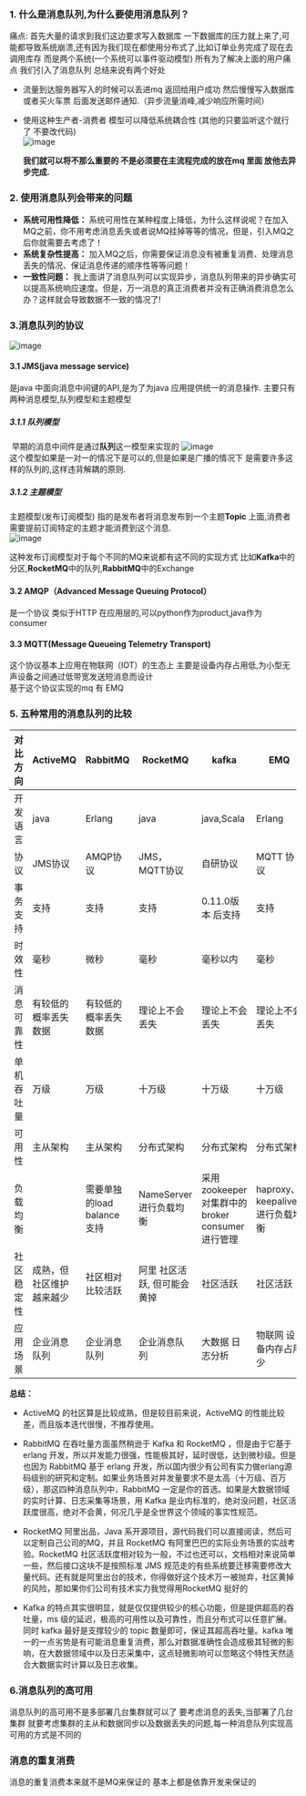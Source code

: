 ### 1. 什么是消息队列,为什么要使用消息队列？
  痛点: 首先大量的请求到我们这边要求写入数据库 一下数据库的压力就上来了,可能都导致系统崩溃,还有因为我们现在都使用分布式了,比如订单业务完成了现在去调用库存 而是两个系统(一个系统可以事件驱动模型)
  所有为了解决上面的用户痛点 我们引入了消息队列 总结来说有两个好处
  * 流量到达服务器写入的时候可以丢进mq 返回给用户成功 然后慢慢写入数据库 或者买火车票 后面发送邮件通知.（异步流量消峰,减少响应所需时间）
  * 使用这种生产者-消费者 模型可以降低系统耦合性 (其他的只要监听这个就行了 不要改代码)  
    ![image](image/消息队列优点之流量消峰.png)
    
    **我们就可以将不那么重要的 不是必须要在主流程完成的放在mq 里面 放他去异步完成.**

### 2. 使用消息队列会带来的问题

- **系统可用性降低：** 系统可用性在某种程度上降低，为什么这样说呢？在加入MQ之前，你不用考虑消息丢失或者说MQ挂掉等等的情况，但是，引入MQ之后你就需要去考虑了！
- **系统复杂性提高：** 加入MQ之后，你需要保证消息没有被重复消费、处理消息丢失的情况、保证消息传递的顺序性等等问题！
- **一致性问题：** 我上面讲了消息队列可以实现异步，消息队列带来的异步确实可以提高系统响应速度。但是，万一消息的真正消费者并没有正确消费消息怎么办？这样就会导致数据不一致的情况了!

### 3.消息队列的协议
   ![image](image/JMS和AMQP区别.png)
#### 3.1 JMS(java message service)
   是java 中面向消息中间键的API,是为了为java 应用提供统一的消息操作. 主要只有两种消息模型,队列模型和主题模型
  ##### 3.1.1 队列模型
  ​    早期的消息中间件是通过**队列**这一模型来实现的
  ![image](image/消息中间件之队列模型.png)  
      这个模型如果是一对一的情况下是可以的,但是如果是广播的情况下 是需要许多这样的队列的,这样违背解耦的原则.
  ##### 3.1.2 主题模型
   主题模型(发布订阅模型) 指的是发布者将消息发布到一个主题**Topic** 上面,消费者需要提前订阅特定的主题才能消费到这个消息.  
    ![image](image/消息队列之主题模型.png)   
    
   这种发布订阅模型对于每个不同的MQ来说都有这不同的实现方式 比如**Kafka**中的分区,**RocketMQ**中的队列,**RabbitMQ**中的Exchange 

#### 3.2 AMQP（Advanced Message Queuing Protocol）
   是一个协议 类似于HTTP 在应用层的,可以python作为product,java作为consumer 

#### 3.3 MQTT(Message Queueing Telemetry Transport) 
   这个协议基本上应用在物联网（IOT）的生态上 主要是设备内存占用低,为小型无声设备之间通过低带宽发送短消息而设计  
   基于这个协议实现的mq 有 EMQ

### 5. 五种常用的消息队列的比较

| 对比方向 |   ActiveMQ          | RabbitMQ         | RocketMQ          |       kafka         |   EMQ         |
| -------- | ----------------    | ---------------- | ---------------- | ----------------    | ---------------- |
| 开发语言 | java               |  Erlang           |   java            |      java,Scala         |    Erlang    |
| 协议    |  JMS协议            |  AMQP协议          | JMS，MQTT协议     |   自研协议              |    MQTT 协议    |
| 事务支持 |  支持               |  支持               | 支持               |    0.11.0版本 后支持 |    支持    |
| 时效性   |   毫秒              | 微秒               | 毫秒              |       毫秒以内          | 毫秒            |
| 消息可靠性 | 有较低的概率丢失数据 | 有较低的概率丢失数据 | 理论上不会丢失  |   理论上不会丢失         |      理论上不会丢失       |
| 单机吞吐量 |  万级              | 万级              | 十万级             |     十万级            |  十万级        |
| 可用性   |  主从架构           | 主从架构           | 分布式架构          |    分布式架构         |    分布式架构          |
| 负载均衡  |                   |  需要单独的load balance 支持|  NameServer 进行负载均衡  |  采用zookeeper 对集群中的broker consumer 进行管理   |  haproxy、keepalived 进行负载均衡 |
| 社区稳定性 | 成熟，但社区维护越来越少   |  社区相对比较活跃  | 阿里 社区活跃, 但可能会黄掉| 社区活跃    |   社区活跃           |
| 应用场景  |  企业消息队列          |   企业消息队列       | 企业消息队列    |  大数据 日志分析        |  物联网 设备内存占用少  |


**总结：**

- ActiveMQ 的社区算是比较成熟，但是较目前来说，ActiveMQ 的性能比较差，而且版本迭代很慢，不推荐使用。

- RabbitMQ 在吞吐量方面虽然稍逊于 Kafka 和 RocketMQ ，但是由于它基于 erlang 开发，所以并发能力很强，性能极其好，延时很低，达到微秒级。但是也因为 RabbitMQ 基于 erlang 开发，所以国内很少有公司有实力做erlang源码级别的研究和定制。如果业务场景对并发量要求不是太高（十万级、百万级），那这四种消息队列中，RabbitMQ 一定是你的首选。如果是大数据领域的实时计算、日志采集等场景，用 Kafka 是业内标准的，绝对没问题，社区活跃度很高，绝对不会黄，何况几乎是全世界这个领域的事实性规范。

- RocketMQ 阿里出品，Java 系开源项目，源代码我们可以直接阅读，然后可以定制自己公司的MQ，并且 RocketMQ 有阿里巴巴的实际业务场景的实战考验。RocketMQ 社区活跃度相对较为一般，不过也还可以，文档相对来说简单一些，然后接口这块不是按照标准 JMS 规范走的有些系统要迁移需要修改大量代码。还有就是阿里出台的技术，你得做好这个技术万一被抛弃，社区黄掉的风险，那如果你们公司有技术实力我觉得用RocketMQ 挺好的

- Kafka 的特点其实很明显，就是仅仅提供较少的核心功能，但是提供超高的吞吐量，ms 级的延迟，极高的可用性以及可靠性，而且分布式可以任意扩展。同时 kafka 最好是支撑较少的 topic 数量即可，保证其超高吞吐量。kafka 唯一的一点劣势是有可能消息重复消费，那么对数据准确性会造成极其轻微的影响，在大数据领域中以及日志采集中，这点轻微影响可以忽略这个特性天然适合大数据实时计算以及日志收集。

 ### 6.消息队列的高可用
   消息队列的高可用不是多部署几台集群就可以了 要考虑消息的丢失,当部署了几台集群 就要考虑集群的主从和数据同步以及数据丢失的问题,每一种消息队列实现高可用的方式是不同的

### 消息的重复消费
   消息的重复消费本来就不是MQ来保证的 基本上都是依靠开发来保证的

   

   

   